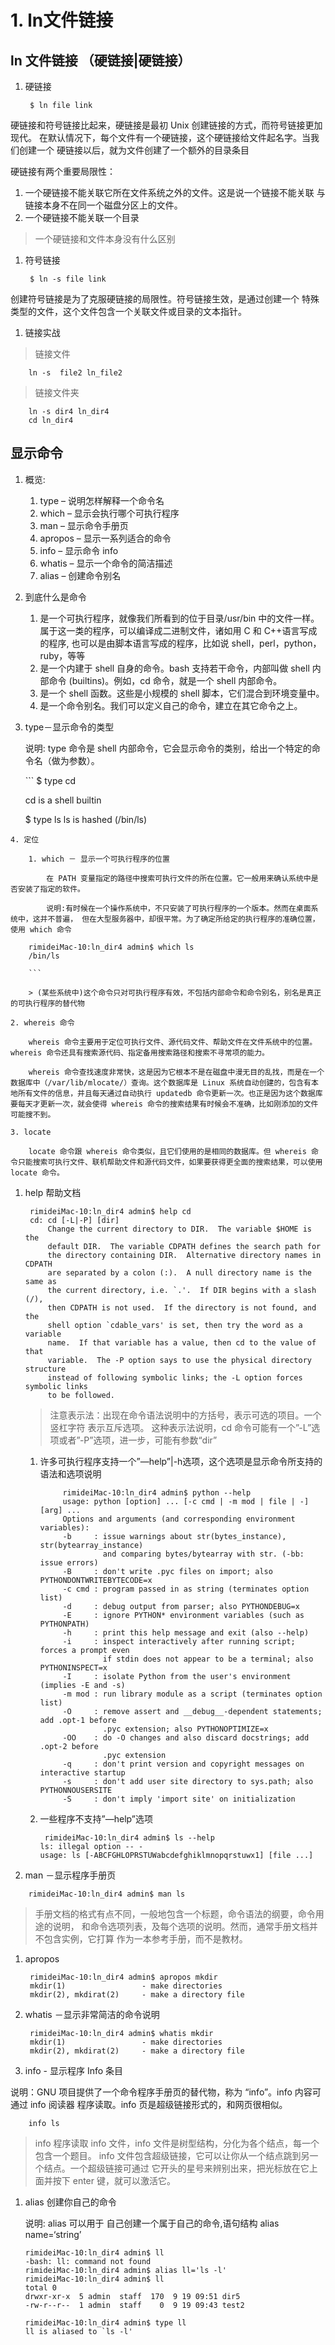 # 1. ln文件链接

## ln 文件链接 （硬链接\|硬链接）

1. 硬链接

   ```text
    $ ln file link
   ```

硬链接和符号链接比起来，硬链接是最初 Unix 创建链接的方式，而符号链接更加现代。 在默认情况下，每个文件有一个硬链接，这个硬链接给文件起名字。当我们创建一个 硬链接以后，就为文件创建了一个额外的目录条目

硬链接有两个重要局限性：

1. 一个硬链接不能关联它所在文件系统之外的文件。这是说一个链接不能关联 与链接本身不在同一个磁盘分区上的文件。
2. 一个硬链接不能关联一个目录

> 一个硬链接和文件本身没有什么区别

1. 符号链接

   ```text
    $ ln -s file link
   ```

创建符号链接是为了克服硬链接的局限性。符号链接生效，是通过创建一个 特殊类型的文件，这个文件包含一个关联文件或目录的文本指针。

1. 链接实战

> 链接文件

```text
    ln -s  file2 ln_file2
```

> 链接文件夹

```text
    ln -s dir4 ln_dir4
    cd ln_dir4
```

## 显示命令

1. 概览:
   1. type – 说明怎样解释一个命令名
   2. which – 显示会执行哪个可执行程序
   3. man – 显示命令手册页
   4. apropos – 显示一系列适合的命令
   5. info – 显示命令 info
   6. whatis – 显示一个命令的简洁描述
   7. alias – 创建命令别名
2. 到底什么是命令
   1. 是一个可执行程序，就像我们所看到的位于目录/usr/bin 中的文件一样。 属于这一类的程序，可以编译成二进制文件，诸如用 C 和 C++语言写成的程序, 也可以是由脚本语言写成的程序，比如说 shell，perl，python，ruby，等等
   2. 是一个内建于 shell 自身的命令。bash 支持若干命令，内部叫做 shell 内部命令 \(builtins\)。例如，cd 命令，就是一个 shell 内部命令。
   3. 是一个 shell 函数。这些是小规模的 shell 脚本，它们混合到环境变量中。
   4. 是一个命令别名。我们可以定义自己的命令，建立在其它命令之上。
3. type－显示命令的类型

   说明: type 命令是 shell 内部命令，它会显示命令的类别，给出一个特定的命令名（做为参数）。

   \`\`\` $ type cd

   cd is a shell builtin

   $ type ls ls is hashed \(/bin/ls\)

```text
4. 定位

    1. which － 显示一个可执行程序的位置

        在 PATH 变量指定的路径中搜索可执行文件的所在位置。它一般用来确认系统中是否安装了指定的软件。

        说明:有时候在一个操作系统中，不只安装了可执行程序的一个版本。然而在桌面系统中，这并不普遍， 但在大型服务器中，却很平常。为了确定所给定的执行程序的准确位置，使用 which 命令
```

```text
    rimideiMac-10:ln_dir4 admin$ which ls
    /bin/ls

    ```

    > (某些系统中)这个命令只对可执行程序有效，不包括内部命令和命令别名，别名是真正的可执行程序的替代物

2. whereis 命令

    whereis 命令主要用于定位可执行文件、源代码文件、帮助文件在文件系统中的位置。whereis 命令还具有搜索源代码、指定备用搜索路径和搜索不寻常项的能力。

    whereis 命令查找速度非常快，这是因为它根本不是在磁盘中漫无目的乱找，而是在一个数据库中（/var/lib/mlocate/）查询。这个数据库是 Linux 系统自动创建的，包含有本地所有文件的信息，并且每天通过自动执行 updatedb 命令更新一次。也正是因为这个数据库要每天才更新一次，就会使得 whereis 命令的搜索结果有时候会不准确，比如刚添加的文件可能搜不到。

3. locate 

    locate 命令跟 whereis 命令类似，且它们使用的是相同的数据库。但 whereis 命令只能搜索可执行文件、联机帮助文件和源代码文件，如果要获得更全面的搜索结果，可以使用 locate 命令。
```

1. help 帮助文档

   ```text
    rimideiMac-10:ln_dir4 admin$ help cd
    cd: cd [-L|-P] [dir]
        Change the current directory to DIR.  The variable $HOME is the
        default DIR.  The variable CDPATH defines the search path for
        the directory containing DIR.  Alternative directory names in CDPATH
        are separated by a colon (:).  A null directory name is the same as
        the current directory, i.e. `.'.  If DIR begins with a slash (/),
        then CDPATH is not used.  If the directory is not found, and the
        shell option `cdable_vars' is set, then try the word as a variable
        name.  If that variable has a value, then cd to the value of that
        variable.  The -P option says to use the physical directory structure
        instead of following symbolic links; the -L option forces symbolic links
        to be followed.
   ```

   > 注意表示法：出现在命令语法说明中的方括号，表示可选的项目。一个竖杠字符 表示互斥选项。 这种表示法说明，cd 命令可能有一个”-L”选项或者”-P”选项，进一步，可能有参数“dir”

   1. 许多可执行程序支持一个”—help”\|-h选项，这个选项是显示命令所支持的语法和选项说明

      ```text
           rimideiMac-10:ln_dir4 admin$ python --help
           usage: python [option] ... [-c cmd | -m mod | file | -] [arg] ...
           Options and arguments (and corresponding environment variables):
           -b     : issue warnings about str(bytes_instance), str(bytearray_instance)
                    and comparing bytes/bytearray with str. (-bb: issue errors)
           -B     : don't write .pyc files on import; also PYTHONDONTWRITEBYTECODE=x
           -c cmd : program passed in as string (terminates option list)
           -d     : debug output from parser; also PYTHONDEBUG=x
           -E     : ignore PYTHON* environment variables (such as PYTHONPATH)
           -h     : print this help message and exit (also --help)
           -i     : inspect interactively after running script; forces a prompt even
                    if stdin does not appear to be a terminal; also PYTHONINSPECT=x
           -I     : isolate Python from the user's environment (implies -E and -s)
           -m mod : run library module as a script (terminates option list)
           -O     : remove assert and __debug__-dependent statements; add .opt-1 before
                    .pyc extension; also PYTHONOPTIMIZE=x
           -OO    : do -O changes and also discard docstrings; add .opt-2 before
                    .pyc extension
           -q     : don't print version and copyright messages on interactive startup
           -s     : don't add user site directory to sys.path; also PYTHONNOUSERSITE
           -S     : don't imply 'import site' on initialization
      ```

   2. 一些程序不支持”—help”选项

      ```text
       rimideiMac-10:ln_dir4 admin$ ls --help
      ls: illegal option -- -
      usage: ls [-ABCFGHLOPRSTUWabcdefghiklmnopqrstuwx1] [file ...]
      ```

2. man －显示程序手册页

```text
    rimideiMac-10:ln_dir4 admin$ man ls
```

> 手册文档的格式有点不同，一般地包含一个标题，命令语法的纲要，命令用途的说明， 和命令选项列表，及每个选项的说明。然而，通常手册文档并不包含实例，它打算 作为一本参考手册，而不是教材。

1. apropos

   ```text
    rimideiMac-10:ln_dir4 admin$ apropos mkdir
    mkdir(1)                 - make directories
    mkdir(2), mkdirat(2)     - make a directory file
   ```

2. whatis －显示非常简洁的命令说明

   ```text
    rimideiMac-10:ln_dir4 admin$ whatis mkdir
    mkdir(1)                 - make directories
    mkdir(2), mkdirat(2)     - make a directory file
   ```

3. info - 显示程序 Info 条目

说明：GNU 项目提供了一个命令程序手册页的替代物，称为 “info”。info 内容可通过 info 阅读器 程序读取。info 页是超级链接形式的，和网页很相似。

```text
    info ls
```

> info 程序读取 info 文件，info 文件是树型结构，分化为各个结点，每一个包含一个题目。 info 文件包含超级链接，它可以让你从一个结点跳到另一个结点。一个超级链接可通过 它开头的星号来辨别出来，把光标放在它上面并按下 enter 键，就可以激活它。

1. alias 创建你自己的命令

   说明: alias 可以用于 自己创建一个属于自己的命令,语句结构 alias name=‘string’

   ```text
   rimideiMac-10:ln_dir4 admin$ ll
   -bash: ll: command not found
   rimideiMac-10:ln_dir4 admin$ alias ll='ls -l'
   rimideiMac-10:ln_dir4 admin$ ll
   total 0
   drwxr-xr-x  5 admin  staff  170  9 19 09:51 dir5
   -rw-r--r--  1 admin  staff    0  9 19 09:43 test2

   rimideiMac-10:ln_dir4 admin$ type ll
   ll is aliased to `ls -l'
   ```

